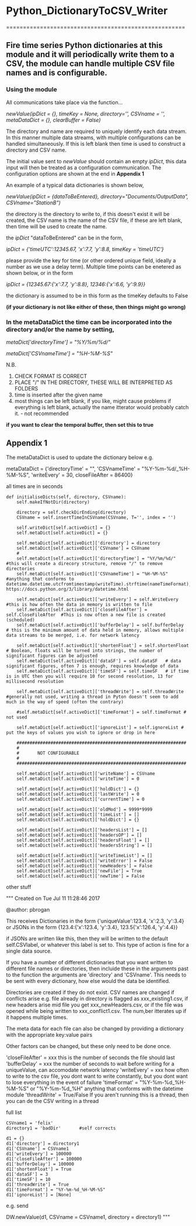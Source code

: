 # Python_DictionaryToCSV_Writer

=====================================================

## Fire time series Python dictionaries at this module and it will periodically write them to a CSV, the module can handle multiple CSV file names and is configurable.


### Using the module

All communications take place via the function...

  *newValue(ipDict = {}, timeKey = None, directory='', CSVname = '', 
                 metaDataDict = {}, clearBuffer = False)*

The directory and name are required to uniquely identify each data stream. In this manner
multiple data streams, with multiple configurations can be handled simultaneously. If
this is left blank then time is used to construct a directory and CSV name.

The initial value sent to *newValue* should contain an empty *ipDict*, this data
input will then be treated as a configuration communication. The configuration
options are shown at the end in **Appendix 1**
        
An example of a typical data dictionaries is shown below,

*newValue(ipDict = {dataToBeEntered}, directory="Documents/OutputData", CSVname="StationB")*

the directory is the directory to write to, if this doesn't exist it will be created,
the CSV name is the name of the CSV file, if these are left blank, then
time will be used to create the name.

the *ipDict* "dataToBeEntered" can be in the form,
 
*ipDict = {'timeUTC':12345.67, 'x':7.7, 'y':8.8, timeKey = 'timeUTC'}*
 
please provide the key for time (or other ordered unique field, ideally a number as we use a delay term).
Multiple time points can be enetered as shown below,
or in the form 

*ipDict = {12345.67:{'x':7.7, 'y':8.8}, 12346:{'x':6.6, 'y':9.9}}*

the dictionary is assumed to be in this form as the timeKey defaults to False

**(if your dictionary is not like either of these, then things might go wrong)**


### In the metaDataDict the time can be incorporated into the directory  and/or the name by setting,
        
*metaDict['directoryTime'] = "%Y/%m/%d/"*

*metaDict['CSVnameTime'] = "%H-%M-%S"* 
        
N.B. 
1. CHECK FORMAT IS CORRECT
2. PLACE "/" IN THE DIRECTORY, THESE WILL BE INTERPRETED AS FOLDERS
3. time is inserted after the given name
4. most things can be left blank, if you like, might cause problems if everything is left blank, actually the name itterator would probably catch it. - not recommended

**if you want to clear the temporal buffer, then set this to true**

## Appendix 1

The metaDataDict is used to update the dictionary below e.g.

metaDataDict = {'directoryTime' = "", 
                'CSVnameTime' = "%Y-%m-%d/_%H-%M-%S",
                'writeEvery' = 30,
                closeFileAfter = 86400}
                
all times are in seconds

    def initialiseDicts(self, directory, CSVname):
        self.makeIfNotDir(directory)
                    
        directory = self.checkDirEnding(directory)
        CSVname = self.insertTimeInCSVname(CSVname, T='', index = '')
            
        self.writeDict[self.activeDict] = {}
        self.metaDict[self.activeDict] = {}
        
        self.metaDict[self.activeDict]['directory'] = directory 
        self.metaDict[self.activeDict]['CSVname'] = CSVname 
        #
        self.metaDict[self.activeDict]['directoryTime'] = "%Y/%m/%d/"   #this will create a direcory structure, remove "/" to remove directories
        self.metaDict[self.activeDict]['CSVnameTime'] = "%H-%M-%S"      #anything that conforms to datetime.datetime.utcfromtimestamp(writeTime).strftime(nameTimeFormat), https://docs.python.org/3/library/datetime.html 
        
        self.metaDict[self.activeDict]['writeEvery'] = self.WriteEvery      #this is how often the data in memory is written to file
        self.metaDict[self.activeDict]['closeFileAfter'] = self.CloseFileAfter  #This is now often a new file is created (scheduled)
        self.metaDict[self.activeDict]['bufferDelay'] = self.bufferDelay    # this is the minimum amount of data held in memory, allows multiple data streams to be merged, i.e. for network latency
        
        self.metaDict[self.activeDict]['shortenFloat'] = self.shortenFloat  # Boolean, floats will be turned into strings, the number of significant figures can be adjusted
        self.metaDict[self.activeDict]['dataSF'] = self.dataSF   # data significant figures, often 7 is enough, requires knowledge of data
        self.metaDict[self.activeDict]['timeSF'] = self.timeSF   # if time is in UTC then you will require 10 for second resolution, 13 for millisecond resolution   
        
        self.metaDict[self.activeDict]['threadWrite'] = self.threadWrite #generally not used, writing a thread in Pyton doesn't seem to add much in the way of speed (often the contrary)
        
        #self.metaDict[self.activeDict]['timeFormat'] = self.timeFormat # not used
        
        self.metaDict[self.activeDict]['ignoreList'] = self.ignoreList # put the keys of values you wish to ignore or drop in here
        
        #################################################################
        #
        #       NOT CONFIGURABLE
        #
        #################################################################
        
        self.metaDict[self.activeDict]['writeName'] = CSVname 
        self.metaDict[self.activeDict]['writeTime'] = 0

        self.metaDict[self.activeDict]['holdDict'] = {}
        self.metaDict[self.activeDict]['lastWrite'] = 0
        self.metaDict[self.activeDict]['currentTime'] = 0

        self.metaDict[self.activeDict]['oldMod'] = 9999*9999
        self.metaDict[self.activeDict]['timeList'] = []
        self.metaDict[self.activeDict]['holdDict'] = {}
        
        self.metaDict[self.activeDict]['headersList'] = []  
        self.metaDict[self.activeDict]['headersOP'] = []  
        self.metaDict[self.activeDict]['headersFloat'] = []  
        self.metaDict[self.activeDict]['headersString'] = []  
        
        self.metaDict[self.activeDict]['writeTimeList'] = []
        self.metaDict[self.activeDict]['writeError'] = False
        self.metaDict[self.activeDict]['newHeaders'] = False
        self.metaDict[self.activeDict]['newFile'] = True
        self.metaDict[self.activeDict]['newTime'] = False



other stuff

"""
Created on Tue Jul 11 11:28:46 2017

@author: pbrogan

This receives Dictionaries in the form {'uniqueValue':123.4, 'x':2.3, 'y':3.4}
or JSONs in the form {123.4:{'x':123.4, 'y':3.4}, 123.5{'x':126.4, 'y':4.4}}

if JSONs are written like this, then they will be written to the default 
self.CSVlabel, or whatever this label is set to. This type of action is fine
for a single data source.

If you have a number of different dictionaries that you want written to different
file names or directories, then incluide these in the arguments past to the function
the arguments are 'directory' and 'CSVname'. This needs to be sent with every
dictionary, how else would the data be identified. 

Directories are created if they do not exist. CSV names are changed if conflicts
arise e.g. file already in directory is flagged as xxx_existing1.csv, if new
headers arise mid file you get xxx_newHeaders.csv, or if the file was opened 
while being written to xxx_conflict1.csv. The num,ber itterates up if it happens
multiple times. 

The meta data for each file can also be changed by providing a dictionary with
the appropriate key:value pairs 

Other factors can be changed, but these only need to be done once.

'closeFileAfter' = xxx      this is the number of seconds the file should last
'bufferDelay' = xxx         the number of seconds to wait before writing for a 
                            uniqueValue, can accomodate network latency
'writeEvery' = xxx          how often to write to the csv file, you dont want
                            to write constantly, but you dont want to lose 
                            everything in the event of failure
'timeFormat' = "%Y-%m-%d_%H-%M-%S" or "%Y-%m-%d_%H" anything that conforms with
                            the datetime module
'threadWrite' = True/False If you aren't running this is a thread, then you can
                            de the CSV writing in a thread
                            
full list

    CSVname1 = 'felix'
    directory1 = 'badDir'       #self corrects
    
    d1 = {}
    d1['directory'] = directory1
    d1['CSVname'] = CSVname1
    d1['writeEvery'] = 100000
    d1['closeFileAfter'] = 100000
    d1['bufferDelay'] = 100000
    d1['shortenFloat'] = True
    d1['dataSF'] = 3
    d1['timeSF'] = 10
    d1['threadWrite'] = True
    d1['timeFormat'] = "%Y-%m-%d_%H-%M-%S"
    d1['ignoreList'] = [None]
    
e.g. send

DW.newValue(d1, CSVname = CSVname1, directory = directory1)
"""
